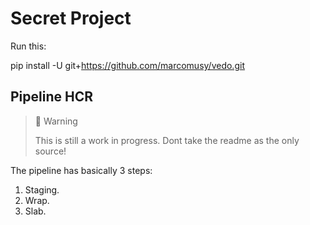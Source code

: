 # Secret Project

Run this: 

pip install -U git+https://github.com/marcomusy/vedo.git

## Pipeline HCR 

> 🚧 Warning
> 
> This is still a work in progress. Dont take the readme as the only source! 


The pipeline has basically 3 steps:
1. Staging. 
2. Wrap. 
3. Slab.


